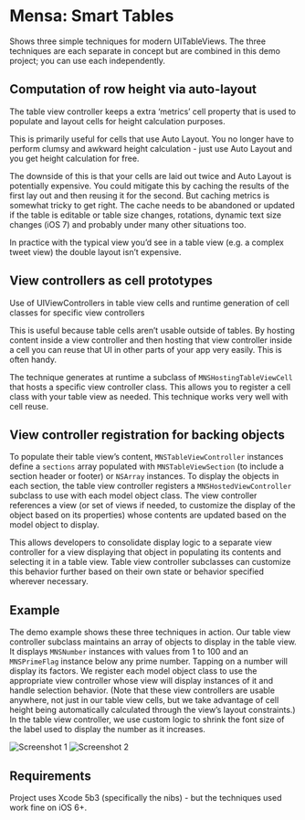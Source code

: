# Mensa: Smart Tables

Shows three simple techniques for modern UITableViews. The three techniques are each separate in concept but are combined in this demo project; you can use each independently.

## Computation of row height via auto-layout

The table view controller keeps a extra ‘metrics’ cell property that is used to populate and layout cells for height calculation purposes.

This is primarily useful for cells that use Auto Layout. You no longer have to perform clumsy and awkward height calculation - just use Auto Layout and you get height calculation for free.

The downside of this is that your cells are laid out twice and Auto Layout is potentially expensive. You could mitigate this by caching the results of the first lay out and then reusing it for the second. But caching metrics is somewhat tricky to get right. The cache needs to be abandoned or updated if the table is editable or table size changes, rotations, dynamic text size changes (iOS 7) and probably under many other situations too. 

In practice with the typical view you’d see in a table view (e.g. a complex tweet view) the double layout isn’t expensive.

## View controllers as cell prototypes

Use of UIViewControllers in table view cells and runtime generation of cell classes for specific view controllers

This is useful because table cells aren’t usable outside of tables. By hosting content inside a view controller and then hosting that view controller inside a cell you can reuse that UI in other parts of your app very easily. This is often handy.

The technique generates at runtime a subclass of `MNSHostingTableViewCell` that hosts a specific view controller class. This allows you to register a cell class with your table view as needed. This technique works very well with cell reuse.

## View controller registration for backing objects

To populate their table view’s content, `MNSTableViewController` instances define a `sections` array populated with `MNSTableViewSection` (to include a section header or footer) or `NSArray` instances. To display the objects in each section, the table view controller registers a `MNSHostedViewController` subclass to use with each model object class. The view controller references a view (or set of views if needed, to customize the display of the object based on its properties) whose contents are updated based on the model object to display.

This allows developers to consolidate display logic to a separate view controller for a view displaying that object in populating its contents and selecting it in a table view. Table view controller subclasses can customize this behavior further based on their own state or behavior specified wherever necessary.

## Example

The demo example shows these three techniques in action. Our table view controller subclass maintains an array of objects to display in the table view. It displays `MNSNumber` instances with values from 1 to 100 and an `MNSPrimeFlag` instance below any prime number. Tapping on a number will display its factors. We register each model object class to use the appropriate view controller whose view will display instances of it and handle selection behavior. (Note that these view controllers are usable anywhere, not just in our table view cells, but we take advantage of cell height being automatically calculated through the view’s layout constraints.) In the table view controller, we use custom logic to shrink the font size of the label used to display the number as it increases.

![Screenshot 1](https://dl.dropboxusercontent.com/u/11479646/iOS%20Simulator%20Screen%20shot%20Dec%208%2C%202013%2C%2010.53.09%20AM.png)
![Screenshot 2](https://dl.dropboxusercontent.com/u/11479646/iOS%20Simulator%20Screen%20shot%20Dec%208%2C%202013%2C%2010.53.38%20AM.png)

## Requirements

Project uses Xcode 5b3 (specifically the nibs) - but the techniques used work fine on iOS 6+.
